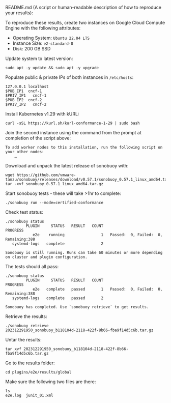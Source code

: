 README.md (A script or human-readable description of how to reproduce
your results):

To reproduce these results, create two instances on Google Cloud Compute Engine with the following attributes:

- Operating System: `Ubuntu 22.04 LTS`
- Instance Size: `e2-standard-8`
- Disk: 200 GB SSD

Update system to latest version:

````
sudo apt -y update && sudo apt -y upgrade
````

Populate public & private IPs of both instances in `/etc/hosts`:

````
127.0.0.1 localhost
$PUB_IP1  cncf-1
$PRIV_IP1   cncf-1
$PUB_IP2  cncf-2
$PRIV_IP2   cncf-2
````

Install Kubernetes v1.29 with kURL:
```
curl -sSL https://kurl.sh/kurl-conformance-1-29 | sudo bash
```

Join the second instance using the command from the prompt at completion of the script above:

```
To add worker nodes to this installation, run the following script on your other nodes:
    …
```

Download and unpack the latest release of sonobuoy with:
```
wget https://github.com/vmware-tanzu/sonobuoy/releases/download/v0.57.1/sonobuoy_0.57.1_linux_amd64.tar.gz
tar -xvf sonobuoy_0.57.1_linux_amd64.tar.gz
```

Start sonobuoy tests - these will take >1hr to complete:

```
./sonobuoy run --mode=certified-conformance
```

Check test status:

```
./sonobuoy status
         PLUGIN     STATUS   RESULT   COUNT                                PROGRESS
            e2e    running                1   Passed:  0, Failed:  0, Remaining:388
   systemd-logs   complete                2

Sonobuoy is still running. Runs can take 60 minutes or more depending on cluster and plugin configuration.
```

The tests should all pass:
```
./sonobuoy status
         PLUGIN     STATUS   RESULT   COUNT                                PROGRESS
            e2e   complete   passed       1   Passed:  0, Failed:  0, Remaining:388
   systemd-logs   complete   passed       2

Sonobuoy has completed. Use `sonobuoy retrieve` to get results.
```

Retrieve the results:
```
./sonobuoy retrieve
202312291950_sonobuoy_b118104d-2118-422f-8b66-fba9f14d5c6b.tar.gz
```

Untar the results:
```
tar xvf 202312291950_sonobuoy_b118104d-2118-422f-8b66-fba9f14d5c6b.tar.gz
```

Go to the results folder:
```
cd plugins/e2e/results/global
```

Make sure the following two files are there:
```
ls
e2e.log  junit_01.xml
```
